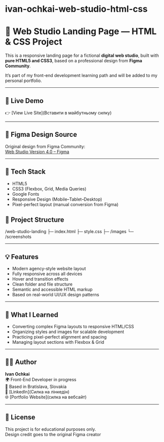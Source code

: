 # ivan-ochkai-web-studio-html-css

# 💼 Web Studio Landing Page — HTML & CSS Project

This is a responsive landing page for a fictional **digital web studio**, built with **pure HTML5 and CSS3**, based on a professional design from **Figma Community**.

It’s part of my front-end development learning path and will be added to my personal portfolio.

---

## 🔗 Live Demo

👉 [View Live Site](Вставити в майбутньому силку)


---

## 🎨 Figma Design Source

Original design from Figma Community:  
[Web Studio Version 4.0 – Figma](https://www.figma.com/design/Zv572dNMNw0DQHb8K6wDwC/Web-Studio--Version-4.0---Copy-?node-id=297046-1554&p=f)

---

## 🧰 Tech Stack

- HTML5
- CSS3 (Flexbox, Grid, Media Queries)
- Google Fonts
- Responsive Design (Mobile–Tablet–Desktop)
- Pixel-perfect layout (manual conversion from Figma)


## 📂 Project Structure

/web-studio-landing
├─ index.html
├─ style.css
├─ /images
└─ /screenshots


---

## 💡 Features

- Modern agency-style website layout
- Fully responsive across all devices
- Hover and transition effects
- Clean folder and file structure
- Semantic and accessible HTML markup
- Based on real-world UI/UX design patterns

---

## 🧠 What I Learned

- Converting complex Figma layouts to responsive HTML/CSS
- Organizing styles and images for scalable development
- Practicing pixel-perfect alignment and spacing
- Managing layout sections with Flexbox & Grid

---

## 👨‍💻 Author

**Ivan Ochkai**  
🌍 Front-End Developer in progress  
📍 Based in Bratislava, Slovakia  
💼 [LinkedIn](Силка на лінкедін)  
🌐 [Portfolio Website](силка на вебсайт)

---

## 📝 License

This project is for educational purposes only.  
Design credit goes to the original Figma creator
